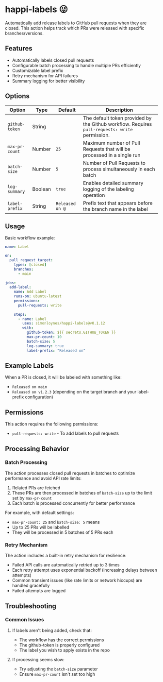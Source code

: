 # happi-labels 😜

Automatically add release labels to GitHub pull requests when they are closed. This action helps track which PRs were released with specific branches/versions.

## Features

- Automatically labels closed pull requests
- Configurable batch processing to handle multiple PRs efficiently
- Customizable label prefix
- Retry mechanism for API failures
- Summary logging for better visibility

## Options

|Option|Type|Default|Description|
|-|-|-|-|
|`github-token`|String||The default token provided by the Github workflow. Requires `pull-requests: write` permission.|
|`max-pr-count`|Number|`25`|Maximum number of Pull Requests that will be processed in a single run|
|`batch-size`|Number|`5`|Number of Pull Requests to process simultaneously in each batch| 
|`log-summary`|Boolean|`true`|Enables detailed summary logging of the labeling operation|
|`label-prefix`|String|`Released on @`|Prefix text that appears before the branch name in the label|

## Usage

Basic workflow example:

```yaml
name: Label

on:
  pull_request_target:
    types: [closed]
    branches:
      - main
    
jobs:
  add-label:
    name: Add Label
    runs-on: ubuntu-latest
    permissions:
      pull-requests: write
      
    steps:
      - name: Label
        uses: simonloynes/happi-labels@v0.1.12
        with:
          github-token: ${{ secrets.GITHUB_TOKEN }}
          max-pr-count: 10
          batch-size: 5
          log-summary: true
          label-prefix: "Released on"
```

## Example Labels

When a PR is closed, it will be labeled with something like:
- `Released on main`
- `Released on v1.2.3`
(depending on the target branch and your label-prefix configuration)

## Permissions

This action requires the following permissions:
- `pull-requests: write` - To add labels to pull requests

## Processing Behavior

### Batch Processing
The action processes closed pull requests in batches to optimize performance and avoid API rate limits:

1. Related PRs are fetched
2. These PRs are then processed in batches of `batch-size` up to the limit set by `max-pr-count`
3. Each batch is processed concurrently for better performance

For example, with default settings:
- `max-pr-count: 25` and `batch-size: 5` means
- Up to 25 PRs will be labelled
- They will be processed in 5 batches of 5 PRs each

### Retry Mechanism
The action includes a built-in retry mechanism for resilience:

- Failed API calls are automatically retried up to 3 times
- Each retry attempt uses exponential backoff (increasing delays between attempts)
- Common transient issues (like rate limits or network hiccups) are handled gracefully
- Failed attempts are logged

## Troubleshooting

### Common Issues

1. If labels aren't being added, check that:
   - The workflow has the correct permissions
   - The github-token is properly configured
   - The label you wish to apply exists in the repo

2. If processing seems slow:
   - Try adjusting the `batch-size` parameter
   - Ensure `max-pr-count` isn't set too high
